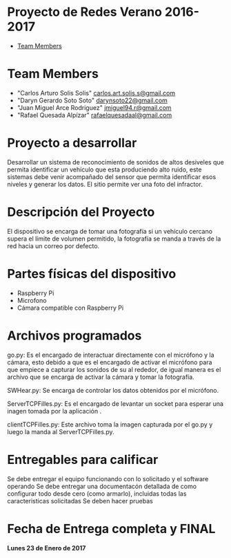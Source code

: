 # Proyecto de Redes Verano 2016-2017

* [Team Members](#team-members)

# <a name="team-members"></a>Team Members
* "Carlos Arturo Solis Solis" <carlos.art.solis.s@gmail.com>
* "Daryn Gerardo Soto Soto" <darynsoto22@gmail.com>
* "Juan Miguel Arce Rodriguez" <jmiguel94.r@gmail.com>
* "Rafael Quesada Alpízar" <rafaelquesadaal@gmail.com>

# Proyecto a desarrollar
Desarrollar un sistema de reconocimiento de sonidos de altos desiveles que permita identificar un vehículo que esta produciendo alto ruido,
este sistemas debe venir acompañado del sensor que permita identificar esos niveles y generar los datos.
El sitio permite ver una foto del infractor.

# Descripción del Proyecto 
El dispositivo se encarga de tomar una fotografía si un vehículo cercano supera el límite de volumen permitido, la fotografía se manda a través de la red hacia un correo por defecto.

# Partes físicas del dispositivo 
* Raspberry Pi
* Microfono
* Cámara compatible con Raspberry Pi

# Archivos programados 

go.py: Es el encargado de interactuar directamente con el micrófono y la cámara, esto debido a que es el encargado de activar el micrófono para que empiece a capturar los sonidos de su al rededor, de igual manera es el archivo que se encarga de activar la cámara y tomar la fotografía.

SWHear.py: Se encarga de controlar los datos obtenidos por el micrófono. 

ServerTCPFilles.py: Es el encargado de levantar un socket para esperar una inagen tomada por la aplicación . 

clientTCPFilles.py: Este archivo toma la imagen capturada por el go.py y luego la manda al ServerTCPFilles.py.


# Entregables para calificar
Se debe entregar el equipo funcionando con lo solicitado y el software operando
Se debe entregar una documentacón detallada de como configurar todo desde cero (como armarlo), incluidas todas las caracteristicas solicitadas
Se deben hacer pruebas


# Fecha de Entrega completa y FINAL
<b> Lunes 23 de Enero de 2017 </b>
